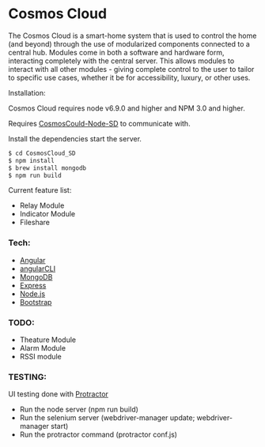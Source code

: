 # Cosmos Cloud

The Cosmos Cloud is a smart-home system that is used to control the home (and beyond) through the use of modularized components connected to a central hub. Modules come in both a software and hardware form, interacting completely with the central server. This allows modules to interact with all other modules - giving complete control to the user to tailor to specific use cases, whether it be for accessibility, luxury, or other uses.

Installation:

Cosmos Cloud requires node v6.9.0 and higher and NPM 3.0 and higher.

Requires [CosmosCould-Node-SD](https://github.com/alex-osman/CosmosCloud-Nodes-SD) to communicate with.

Install the dependencies start the server.

  ```sh
  $ cd CosmosCloud_SD
  $ npm install 
  $ brew install mongodb
  $ npm run build
  ```

Current feature list:

  * Relay Module
  * Indicator Module
  * Fileshare


### Tech:

  * [Angular](https://angular.io/) 
  * [angularCLI](https://cli.angular.io/)
  * [MongoDB](https://www.mongodb.com/)
  * [Express](https://expressjs.com/)
  * [Node.js](https://nodejs.org/en/)
  * [Bootstrap](https://v4-alpha.getbootstrap.com/)

### TODO:
  * Theature Module
  * Alarm Module
  * RSSI module




### TESTING:

UI testing done with [Protractor](http://www.protractortest.org/#/)
 * Run the node server (npm run build)
 * Run the selenium server (webdriver-manager update; webdriver-manager start)
 * Run the protractor command (protractor conf.js)

